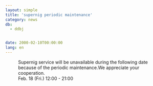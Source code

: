 ```yaml
---
layout: simple
title: 'supernig periodic maintenance'
category: news
db:
  - ddbj


date: 2000-02-10T00:00:00
lang: en
---
```


<dd>Supernig service will be unavailable during the following date because of the periodic maintenance.We appreciate your cooperation.<br>
<dd>Feb. 18 (Fri.) 12:00 - 21:00</dd>
</dd>
